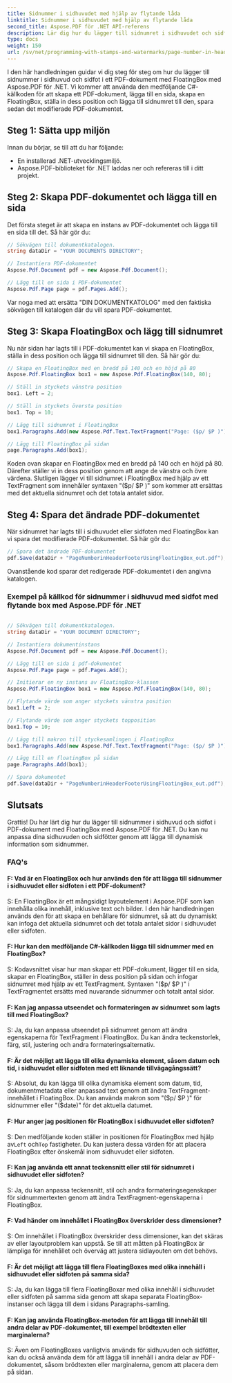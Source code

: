 ```yaml
---
title: Sidnummer i sidhuvudet med hjälp av flytande låda
linktitle: Sidnummer i sidhuvudet med hjälp av flytande låda
second_title: Aspose.PDF för .NET API-referens
description: Lär dig hur du lägger till sidnumret i sidhuvudet och sidfoten i ett PDF-dokument med Aspose.PDF för .NET.
type: docs
weight: 150
url: /sv/net/programming-with-stamps-and-watermarks/page-number-in-header-footer-using-floating-box/
---
```

I den här handledningen guidar vi dig steg för steg om hur du lägger till sidnummer i sidhuvud och sidfot i ett PDF-dokument med FloatingBox med Aspose.PDF för .NET. Vi kommer att använda den medföljande C#-källkoden för att skapa ett PDF-dokument, lägga till en sida, skapa en FloatingBox, ställa in dess position och lägga till sidnumret till den, spara sedan det modifierade PDF-dokumentet.

## Steg 1: Sätta upp miljön

Innan du börjar, se till att du har följande:

- En installerad .NET-utvecklingsmiljö.
- Aspose.PDF-biblioteket för .NET laddas ner och refereras till i ditt projekt.

## Steg 2: Skapa PDF-dokumentet och lägga till en sida

Det första steget är att skapa en instans av PDF-dokumentet och lägga till en sida till det. Så här gör du:

```csharp
// Sökvägen till dokumentkatalogen.
string dataDir = "YOUR DOCUMENTS DIRECTORY";

// Instantiera PDF-dokumentet
Aspose.Pdf.Document pdf = new Aspose.Pdf.Document();

// Lägg till en sida i PDF-dokumentet
Aspose.Pdf.Page page = pdf.Pages.Add();
```

Var noga med att ersätta "DIN DOKUMENTKATOLOG" med den faktiska sökvägen till katalogen där du vill spara PDF-dokumentet.

## Steg 3: Skapa FloatingBox och lägg till sidnumret

Nu när sidan har lagts till i PDF-dokumentet kan vi skapa en FloatingBox, ställa in dess position och lägga till sidnumret till den. Så här gör du:

```csharp
// Skapa en FloatingBox med en bredd på 140 och en höjd på 80
Aspose.Pdf.FloatingBox box1 = new Aspose.Pdf.FloatingBox(140, 80);

// Ställ in styckets vänstra position
box1. Left = 2;

// Ställ in styckets översta position
box1. Top = 10;

// Lägg till sidnumret i FloatingBox
box1.Paragraphs.Add(new Aspose.Pdf.Text.TextFragment("Page: ($p/ $P )"));

// Lägg till FloatingBox på sidan
page.Paragraphs.Add(box1);
```

Koden ovan skapar en FloatingBox med en bredd på 140 och en höjd på 80. Därefter ställer vi in dess position genom att ange de vänstra och övre värdena. Slutligen lägger vi till sidnumret i FloatingBox med hjälp av ett TextFragment som innehåller syntaxen "($p/ $P )" som kommer att ersättas med det aktuella sidnumret och det totala antalet sidor.

## Steg 4: Spara det ändrade PDF-dokumentet

När sidnumret har lagts till i sidhuvudet eller sidfoten med FloatingBox kan vi spara det modifierade PDF-dokumentet. Så här gör du:

```csharp
// Spara det ändrade PDF-dokumentet
pdf.Save(dataDir + "PageNumberinHeaderFooterUsingFloatingBox_out.pdf");
```

Ovanstående kod sparar det redigerade PDF-dokumentet i den angivna katalogen.

### Exempel på källkod för sidnummer i sidhuvud med sidfot med flytande box med Aspose.PDF för .NET 
```csharp

// Sökvägen till dokumentkatalogen.
string dataDir = "YOUR DOCUMENT DIRECTORY";

// Instantiera dokumentinstans
Aspose.Pdf.Document pdf = new Aspose.Pdf.Document();

// Lägg till en sida i pdf-dokumentet
Aspose.Pdf.Page page = pdf.Pages.Add();

// Initierar en ny instans av FloatingBox-klassen
Aspose.Pdf.FloatingBox box1 = new Aspose.Pdf.FloatingBox(140, 80);

// Flytande värde som anger styckets vänstra position
box1.Left = 2;

// Flytande värde som anger styckets topposition
box1.Top = 10;

// Lägg till makron till styckesamlingen i FloatingBox
box1.Paragraphs.Add(new Aspose.Pdf.Text.TextFragment("Page: ($p/ $P )"));

// Lägg till en floatingBox på sidan
page.Paragraphs.Add(box1);

// Spara dokumentet
pdf.Save(dataDir + "PageNumberinHeaderFooterUsingFloatingBox_out.pdf");

```

## Slutsats

Grattis! Du har lärt dig hur du lägger till sidnummer i sidhuvud och sidfot i PDF-dokument med FloatingBox med Aspose.PDF för .NET. Du kan nu anpassa dina sidhuvuden och sidfötter genom att lägga till dynamisk information som sidnummer.

### FAQ's

#### F: Vad är en FloatingBox och hur används den för att lägga till sidnummer i sidhuvudet eller sidfoten i ett PDF-dokument?

S: En FloatingBox är ett mångsidigt layoutelement i Aspose.PDF som kan innehålla olika innehåll, inklusive text och bilder. I den här handledningen används den för att skapa en behållare för sidnumret, så att du dynamiskt kan infoga det aktuella sidnumret och det totala antalet sidor i sidhuvudet eller sidfoten.

#### F: Hur kan den medföljande C#-källkoden lägga till sidnummer med en FloatingBox?

S: Kodavsnittet visar hur man skapar ett PDF-dokument, lägger till en sida, skapar en FloatingBox, ställer in dess position på sidan och infogar sidnumret med hjälp av ett TextFragment. Syntaxen "($p/ $P )" i TextFragmentet ersätts med nuvarande sidnummer och totalt antal sidor.

#### F: Kan jag anpassa utseendet och formateringen av sidnumret som lagts till med FloatingBox?

S: Ja, du kan anpassa utseendet på sidnumret genom att ändra egenskaperna för TextFragment i FloatingBox. Du kan ändra teckenstorlek, färg, stil, justering och andra formateringsalternativ.

#### F: Är det möjligt att lägga till olika dynamiska element, såsom datum och tid, i sidhuvudet eller sidfoten med ett liknande tillvägagångssätt?

S: Absolut, du kan lägga till olika dynamiska element som datum, tid, dokumentmetadata eller anpassad text genom att ändra TextFragment-innehållet i FloatingBox. Du kan använda makron som "($p/ $P )" för sidnummer eller "($date)" för det aktuella datumet.

#### F: Hur anger jag positionen för FloatingBox i sidhuvudet eller sidfoten?
 S: Den medföljande koden ställer in positionen för FloatingBox med hjälp av`Left` och`Top` fastigheter. Du kan justera dessa värden för att placera FloatingBox efter önskemål inom sidhuvudet eller sidfoten.

#### F: Kan jag använda ett annat teckensnitt eller stil för sidnumret i sidhuvudet eller sidfoten?

S: Ja, du kan anpassa teckensnitt, stil och andra formateringsegenskaper för sidnummertexten genom att ändra TextFragment-egenskaperna i FloatingBox.

#### F: Vad händer om innehållet i FloatingBox överskrider dess dimensioner?

S: Om innehållet i FloatingBox överskrider dess dimensioner, kan det skäras av eller layoutproblem kan uppstå. Se till att måtten på FloatingBox är lämpliga för innehållet och överväg att justera sidlayouten om det behövs.

#### F: Är det möjligt att lägga till flera FloatingBoxes med olika innehåll i sidhuvudet eller sidfoten på samma sida?

S: Ja, du kan lägga till flera FloatingBoxar med olika innehåll i sidhuvudet eller sidfoten på samma sida genom att skapa separata FloatingBox-instanser och lägga till dem i sidans Paragraphs-samling.

#### F: Kan jag använda FloatingBox-metoden för att lägga till innehåll till andra delar av PDF-dokumentet, till exempel brödtexten eller marginalerna?

S: Även om FloatingBoxes vanligtvis används för sidhuvuden och sidfötter, kan du också använda dem för att lägga till innehåll i andra delar av PDF-dokumentet, såsom brödtexten eller marginalerna, genom att placera dem på sidan.
